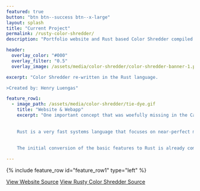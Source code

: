 ```yaml
---
featured: true
button: "btn btn--success btn--x-large"
layout: splash
title: "Current Project"
permalink: /rusty-color-shredder/
description: "Portfolio website and Rust based Color Shredder compiled into a Wasm web app"

header:
  overlay_color: "#000"
  overlay_filter: "0.5"
  overlay_image: /assets/media/color-shredder/color-shredder-banner-1.png

excerpt: "Color Shredder re-written in the Rust language.

>Created by: Henry Luengas"

feature_row1:
  - image_path: /assets/media/color-shredder/tie-dye.gif
    title: "Website & Webapp"
    excerpt: "One important concept that was woefully missing in the Cal Poly computer science curriculum is web-development. So for my latest project I've been working on this website to learn the basics, and display some of my projects. I also felt that my last project, the *Color-Shredder*, was significantly held back by its python base. Therefore as part of this project I am completely re-writing the project in the Rust language.
    
    
    Rust is a very fast systems language that focuses on near-perfect memory safety. As a result Rust is very useful (though not easy) for implementing multi-processing which was a big part of the color-shredder project. Rust code can also be natively compiled into a web assembly binary since it uses LLVM. So as a final stage of developing this site I want to implement as much of the original project as possible as a Wasm web app.
    
    
    The initial conversion of the basic features to Rust is already complete and working. Now I am learning about how to integrate Wasm binaries with javascript to get the app running here (check back for updates). The rest of the site uses the Jekyll Ruby framework. The basis for this is a Jekyll theme called [*minimal-mistakes*](https://mmistakes.github.io/minimal-mistakes/) with many customizations."  

---
```


{% include feature_row id="feature_row1" type="left" %}

<a href="https://github.com/hluengas/luengas.dev" class="btn btn--info btn--large">View Website Source</a>
<a href="https://github.com/hluengas/rusty-color-shredder" class="btn btn--info btn--large">View Rusty Color Shredder Source</a>